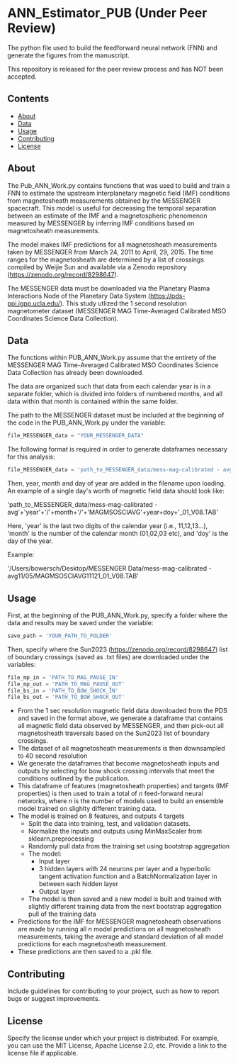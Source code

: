 # ANN_Estimator_PUB **(Under Peer Review)**
The python file used to build the feedforward neural network (FNN) and generate the figures from the manuscript.

This repository is released for the peer review process and has NOT been accepted.

## Contents
- [About](#about)
- [Data](#data)
- [Usage](#usage)
- [Contributing](#contributing)
- [License](#license)

## About
The Pub_ANN_Work.py contains functions that was used to build and train a FNN to estimate the upstream interplanetary magnetic field (IMF) conditions from magnetosheath measurements obtained by the MESSENGER spacecraft. This model is useful for decreasing the temporal separation between an estimate of the IMF and a magnetospheric phenomenon measured by MESSENGER by inferring IMF conditions based on magnetosheath measurements.

The model makes IMF predictions for all magnetosheath measurements taken by MESSENGER from March 24, 2011 to April, 29, 2015. The time ranges for the magnetosheath are determined by a list of crossings compiled by Weijie Sun and available via a Zenodo repository (https://zenodo.org/record/8298647).

The MESSENGER data must be downloaded via the Planetary Plasma Interactions Node of the Planetary Data System (https://pds-ppi.igpp.ucla.edu/). This study utlized the 1 second resolution magnetometer dataset (MESSENGER MAG Time-Averaged Calibrated MSO Coordinates Science Data Collection).

## Data
The functions within PUB_ANN_Work.py assume that the entirety of the MESSENGER MAG Time-Averaged Calibrated MSO Coordinates Science Data Collection has already been downloaded.

The data are organized such that data from each calendar year is in a separate folder, which is divided into folders of numbered months, and all data within that month is contained within the same folder.

The path to the MESSENGER dataset must be included at the beginning of the code in the PUB_ANN_Work.py under the variable: 

```python
file_MESSENGER_data = "YOUR_MESSENGER_DATA"
```

The following format is required in order to generate dataframes necessary for this analysis:

```python
file_MESSENGER_data = 'path_to_MESSENGER_data/mess-mag-calibrated - avg'
```
Then, year, month and day of year are added in the filename upon loading. An example of a single day's worth of magnetic field data should look like:

'path_to_MESSENGER_data/mess-mag-calibrated - avg'+'year'+'/'+month+'/'+'MAGMSOSCIAVG'+year+doy+'_01_V08.TAB'

Here, 'year' is the last two digits of the calendar year (i.e., 11,12,13...), 'month' is the number of the calendar month (01,02,03 etc), and 'doy' is the day of the year.

Example:

'/Users/bowersch/Desktop/MESSENGER Data/mess-mag-calibrated - avg11/05/MAGMSOSCIAVG11121_01_V08.TAB'



## Usage
First, at the beginning of the PUB_ANN_Work.py, specify a folder where the data and results may be saved under the variable:
```python
save_path = 'YOUR_PATH_TO_FOLDER'
```
Then, specify where the Sun2023 (https://zenodo.org/record/8298647) list of boundary crossings (saved as .txt files) are downloaded under the variables:

```python
file_mp_in = 'PATH_TO_MAG_PAUSE_IN'
file_mp_out = 'PATH_TO_MAG_PAUSE_OUT'
file_bs_in = 'PATH_TO_BOW_SHOCK_IN'
file_bs_out = 'PATH_TO_BOW_SHOCK_OUT'
```
- From the 1 sec resolution magnetic field data downloaded from the PDS and saved in the format above, we generate a dataframe that contains all magnetic field data observed by MESSENGER, and then pick-out all magnetosheath traversals based on the Sun2023 list of boundary crossings.
- The dataset of all magnetosheath measurements is then downsampled to 40 second resolution
- We generate the dataframes that become magnetosheath inputs and outputs by selecting for bow shock crossing intervals that meet the conditions outlined by the publication.
- This dataframe of features (magnetosheath properties) and targets (IMF properties) is then used to train a total of $n$ feed-forward neural networks, where $n$ is the number of models used to build an ensemble model trained on slighlty different training data.
- The model is trained on 8 features, and outputs 4 targets
  - Split the data into training, test, and validation datasets.
  - Normalize the inputs and outputs using MinMaxScaler from sklearn.preprocessing
  - Randomly pull data from the training set using bootstrap aggregation
  - The model:
    - Input layer
    - 3 hidden layers with 24 neurons per layer and a hyperbolic tangent activation function and a BatchNormalization layer in between each hidden layer
    - Output layer
  - The model is then saved and a new model is built and trained with slightly different training data from the next bootstrap aggregation pull of the training data
- Predictions for the IMF for MESSENGER magnetosheath observations are made by running all $n$ model predictions on all magnetosheath measurements, taking the average and standard deviation of all model predictions for each magnetosheath measurement.
- These predictions are then saved to a .pkl file.

## Contributing
Include guidelines for contributing to your project, such as how to report bugs or suggest improvements. 

## License
Specify the license under which your project is distributed. For example, you can use the MIT License, Apache License 2.0, etc. Provide a link to the license file if applicable.
